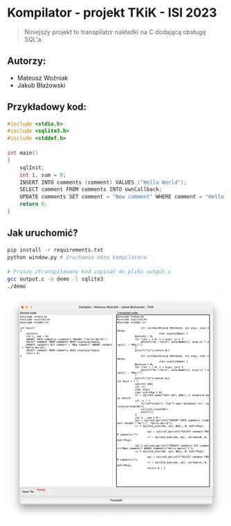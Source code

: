 # Kompilator - projekt TKiK - ISI 2023

> Niniejszy projekt to transpilator nakładki na C dodającą obsługę SQL'a.

## Autorzy:
- Mateusz Woźniak
- Jakub Błażowski

## Przykładowy kod:

```c
#include <stdio.h>
#include <sqlite3.h>
#include <stddef.h>

int main()
{
    sqlInit;
    int i, sum = 0;
    INSERT INTO comments (comment) VALUES ("Hello World");
    SELECT comment FROM comments INTO ownCallback;
    UPDATE comments SET comment = "New comment" WHERE comment = "Hello World";
    return 0;
}
```

## Jak uruchomić?
```bash
pip install -r requirements.txt
python window.py # Uruchamia okno kompilatora

# Proszę ztranspilowany kod zapisać do pliku output.c
gcc output.c -o demo -l sqlite3
./demo
```

![img.png](img.png)